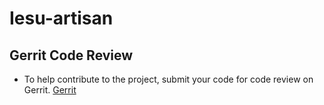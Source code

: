 # Iesu-artisan

## Gerrit Code Review

- To help contribute to the project, submit your code for code review on Gerrit.  [Gerrit](https://review.gerrithub.io/admin/repos/garett09/Iesu-artisan)

